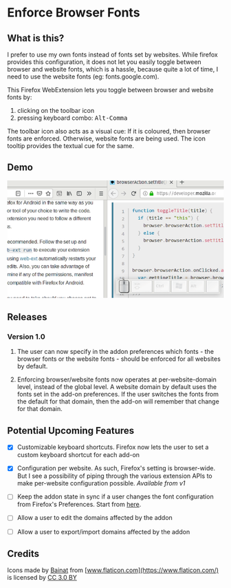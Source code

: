 # Enforce Browser Fonts

## What is this?

I prefer to use my own fonts instead of fonts set by websites. While firefox provides this configuration, it does not
let you easily toggle between browser and website fonts, which is a hassle, because quite a lot of time, I need to use
the website fonts (eg: fonts.google.com).

This Firefox WebExtension lets you toggle between browser and website fonts by:

1. clicking on the toolbar icon
2. pressing keyboard combo: <kbd>Alt-Comma</kbd>

The toolbar icon also acts as a visual cue: If it is coloured, then browser fonts are enforced. Otherwise, website fonts
are being used. The icon tooltip provides the textual cue for the same.

## Demo

![Demo](./demos/demo.gif)

## Releases

### Version 1.0

1. The user can now specify in the addon preferences which fonts - the browser fonts or the website fonts - should be
   enforced for all websites by default.

2. Enforcing browser/website fonts now operates at per-website-domain level, instead of the global level. A website
   domain by default uses the fonts set in the add-on preferences. If the user switches the fonts from the default for
   that domain, then the add-on will remember that change for that domain.

## Potential Upcoming Features

- [x] Customizable keyboard shortcuts. Firefox now lets the user to set a custom keyboard shortcut for each add-on

- [x] Configuration per website. As such, Firefox's setting is browser-wide. But I see a possibility of piping through the various extension APIs to
  make per-website configuration possible.
  *Available from v1*

- [ ] Keep the addon state in sync if a user changes the font configuration from Firefox's Preferences. Start
  from [here](https://developer.mozilla.org/en-US/docs/Mozilla/Add-ons/WebExtensions/API/types/BrowserSetting/onChange).

- [ ] Allow a user to edit the domains affected by the addon

- [ ] Allow a user to export/import domains affected by the addon

## Credits

Icons made by [Bainat](https://www.flaticon.com/authors/baianat) from [www.flaticon.com](https://www.flaticon.com/)
is licensed by [CC 3.0 BY](http://creativecommons.org/licenses/by/3.0/)